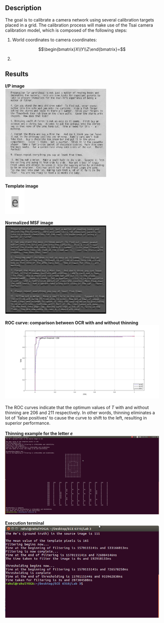 ## Description
The goal is to calibrate a camera network using several calibration targets placed in a grid. The calibration process will make use of the Tsai camera calibration model, which is composed of the following steps: <br />
1. World coordinates to camera coordinates:
```math
\begin{bmatrix}X\\Y\\Z\end{bmatrix}=
```
2. 

## Results
**I/P image** <br />
![](https://github.com/rprasan/Computer-Vision/blob/main/0.%20Traditional%20Computer%20Vision/3.%20Thinning%20Applied%20to%20Optical%20Character%20Recognition/Results/CV1.png) <br /><br />
**Template image** <br />
![](https://github.com/rprasan/Computer-Vision/blob/main/0.%20Traditional%20Computer%20Vision/3.%20Thinning%20Applied%20to%20Optical%20Character%20Recognition/Results/CV2.png) <br /><br />
**Normalized MSF image** <br />
![](https://github.com/rprasan/Computer-Vision/blob/main/0.%20Traditional%20Computer%20Vision/3.%20Thinning%20Applied%20to%20Optical%20Character%20Recognition/Results/CV3.png) <br /><br />
**ROC curve: comparison between OCR with and without thinning**  <br />
![](https://github.com/rprasan/Computer-Vision/blob/main/0.%20Traditional%20Computer%20Vision/3.%20Thinning%20Applied%20to%20Optical%20Character%20Recognition/Results/Image1.jpg) <br /><br />
The ROC curves indicate that the optimum values of *T* with and without thinning are 206 and 211 respectively. In other words, thinning eliminates a lot of 'false positives' to cause the curve to shift to the left, resulting in superior performance.<br /><br />
**Thinning example for the letter *e***  <br />
![](https://github.com/rprasan/Computer-Vision/blob/main/0.%20Traditional%20Computer%20Vision/3.%20Thinning%20Applied%20to%20Optical%20Character%20Recognition/Results/ThinningExample.png) <br /><br />
**Execution terminal**  <br />
![](https://github.com/rprasan/Computer-Vision/blob/main/0.%20Traditional%20Computer%20Vision/3.%20Thinning%20Applied%20to%20Optical%20Character%20Recognition/Results/ExecutionWindow.png) <br /><br />

